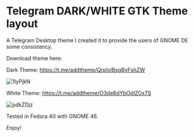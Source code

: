 # Telegram DARK/WHITE GTK Theme layout


A Telegram Desktop theme I created it to provide the users of GNOME DE some consistency.


Download theme here:


Dark Theme: https://t.me/addtheme/QrpIxlBsgByFshZW

![1IyPjkN](https://github.com/user-attachments/assets/bac48141-bb68-4b45-9fa9-258967bc490b)

White Theme: https://t.me/addtheme/O3de6dYbOdlZOx7S

![pdkZDjz](https://github.com/user-attachments/assets/29953f34-3ff3-437d-a2c7-24f7dac0542f)


Tested in Fedora 40 with GNOME 46.


Enjoy!
